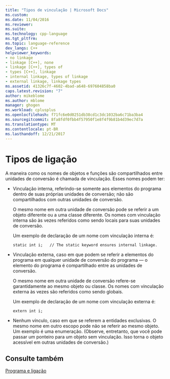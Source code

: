 ```yaml
---
title: "Tipos de vinculação | Microsoft Docs"
ms.custom: 
ms.date: 11/04/2016
ms.reviewer: 
ms.suite: 
ms.technology: cpp-language
ms.tgt_pltfrm: 
ms.topic: language-reference
dev_langs: C++
helpviewer_keywords:
- no linkage
- linkage [C++], none
- linkage [C++], types of
- types [C++], linkage
- internal linkage, types of linkage
- external linkage, linkage types
ms.assetid: 41326c7f-4602-4bad-a648-697604858ba0
caps.latest.revision: "7"
author: mikeblome
ms.author: mblome
manager: ghogen
ms.workload: cplusplus
ms.openlocfilehash: f71fc6e0d0251db38cd1c3dc1032ba6c71ba3ba4
ms.sourcegitcommit: 8fa8fdf0fbb4f57950f1e8f4f9b81b4d39ec7d7a
ms.translationtype: MT
ms.contentlocale: pt-BR
ms.lasthandoff: 12/21/2017
---
```

# <a name="types-of-linkage"></a>Tipos de ligação
A maneira como os nomes de objetos e funções são compartilhados entre unidades de conversão é chamada de vinculação. Esses nomes podem ter:  
  
-   Vinculação interna, referindo-se somente aos elementos do programa dentro de suas próprias unidades de conversão; não são compartilhados com outras unidades de conversão.  
  
     O mesmo nome em outra unidade de conversão pode se referir a um objeto diferente ou a uma classe diferente. Os nomes com vinculação interna são às vezes referidos como sendo locais para suas unidades de conversão.  
  
     Um exemplo de declaração de um nome com vinculação interna é:  
  
    ```  
    static int i;   // The static keyword ensures internal linkage.  
    ```  
  
-   Vinculação externa, caso em que podem se referir a elementos do programa em qualquer unidade de conversão do programa — o elemento do programa é compartilhado entre as unidades de conversão.  
  
     O mesmo nome em outra unidade de conversão refere-se garantidamente ao mesmo objeto ou classe. Os nomes com vinculação externa às vezes são referidos como sendo globais.  
  
     Um exemplo de declaração de um nome com vinculação externa é:  
  
    ```  
    extern int i;  
    ```  
  
-   Nenhum vínculo, caso em que se referem a entidades exclusivas. O mesmo nome em outro escopo pode não se referir ao mesmo objeto. Um exemplo é uma enumeração. (Observe, entretanto, que você pode passar um ponteiro para um objeto sem vinculação. Isso torna o objeto acessível em outras unidades de conversão.)  
  
## <a name="see-also"></a>Consulte também  
 [Programa e ligação](../cpp/program-and-linkage-cpp.md)